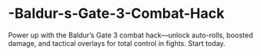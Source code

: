 # -Baldur-s-Gate-3-Combat-Hack
Power up with the Baldur’s Gate 3 combat hack—unlock auto-rolls, boosted damage, and tactical overlays for total control in fights. Start today.
